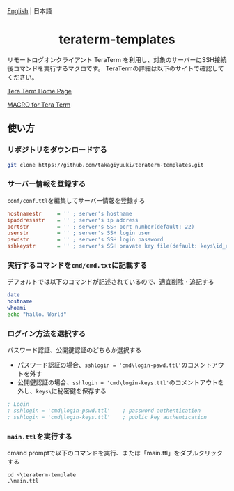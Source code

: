 [English](README.md) | 日本語

<h1 align="center">
  teraterm-templates
</h1>

リモートログオンクライアント TeraTerm を利用し、対象のサーバーにSSH接続後コマンドを実行するマクロです。
TeraTermの詳細は以下のサイトで確認してください。

[Tera Term Home Page](https://ttssh2.osdn.jp/#Development)

[MACRO for Tera Term](https://ttssh2.osdn.jp/manual/4/ja/macro/)

## 使い方

### リポジトリをダウンロードする

```bash
git clone https://github.com/takagiyuuki/teraterm-templates.git
```

### サーバー情報を登録する

`conf/conf.ttl`を編集してサーバー情報を登録する

```ini
hostnamestr     = '' ; server's hostname
ipaddressstr    = '' ; server's ip address
portstr         = '' ; server's SSH port number(default: 22)
userstr         = '' ; server's SSH login user
pswdstr         = '' ; server's SSH login password
sshkeystr       = '' ; server's SSH pravate key file(default: keys\id_rsa)
```

### 実行するコマンドを`cmd/cmd.txt`に記載する

デフォルトでは以下のコマンドが記述されているので、適宜削除・追記する

```bash
date
hostname
whoami
echo "hallo. World"
```

### ログイン方法を選択する

パスワード認証、公開鍵認証のどちらか選択する

- パスワード認証の場合、`sshlogin = 'cmd\login-pswd.ttl'`のコメントアウトを外す
- 公開鍵認証の場合、`sshlogin = 'cmd\login-keys.ttl'`のコメントアウトを外し、`keys\`に秘密鍵を保存する

```ini
; Login 
; sshlogin = 'cmd\login-pswd.ttl'    ; password authentication
; sshlogin = 'cmd\login-keys.ttl'    ; public key authentication
```

### `main.ttl`を実行する

cmand promptで以下のコマンドを実行、または「main.ttl」をダブルクリックする

```batch
cd ~\teraterm-template
.\main.ttl
```
